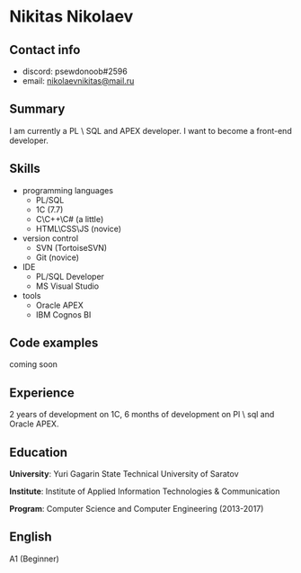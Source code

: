 # Nikitas Nikolaev
## Contact info
- discord: psewdonoob#2596
- email: nikolaevnikitas@mail.ru

## Summary
I am currently a PL \ SQL and APEX developer. I want to become a front-end developer.

## Skills
- programming languages
  - PL/SQL
  - 1С (7.7)
  - С\С++\С# (a little)
  - HTML\CSS\JS (novice)
- version control
  - SVN (TortoiseSVN)
  - Git (novice)
- IDE
  - PL/SQL Developer
  - MS Visual Studio
- tools
  - Oracle APEX
  - IBM Cognos BI

## Code examples
coming soon

## Experience
2 years of development on 1C, 6 months of development on Pl \ sql and Oracle APEX.

## Education 
**University**: Yuri Gagarin State Technical University of Saratov

**Institute**: Institute of Applied Information Technologies & Communication

**Program**: Computer Science and Computer Engineering (2013-2017)

## English
A1 (Beginner)